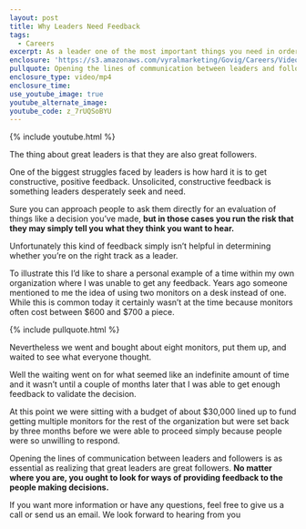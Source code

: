 ```yaml
---
layout: post
title: Why Leaders Need Feedback
tags:
  - Careers
excerpt: As a leader one of the most important things you need in order to move forward with making decisions is feedback.
enclosure: 'https://s3.amazonaws.com/vyralmarketing/Govig/Careers/Videos/2017/Why+Leaders+Need+Feedback.mp4'
pullquote: Opening the lines of communication between leaders and followers is essential.
enclosure_type: video/mp4
enclosure_time:
use_youtube_image: true
youtube_alternate_image:
youtube_code: z_7rUQSoBYU
---
```



{% include youtube.html %}

The thing about great leaders is that they are also great followers.&nbsp;

One of the biggest struggles faced by leaders is how hard it is to get constructive, positive feedback. Unsolicited, constructive feedback is something leaders desperately seek and need.&nbsp;

Sure you can approach people to ask them directly for an evaluation of things like a decision you’ve made, **but in those cases you run the risk that they may simply tell you what they think you want to hear.&nbsp;**

Unfortunately this kind of feedback simply isn’t helpful in determining whether you’re on the right track as a leader.&nbsp;

To illustrate this I’d like to share a personal example of a time within my own organization where I was unable to get any feedback. Years ago someone mentioned to me the idea of using two monitors on a desk instead of one. While this is common today it certainly wasn’t at the time because monitors often cost between $600 and $700 a piece. &nbsp;

{% include pullquote.html %}

Nevertheless we went and bought about eight monitors, put them up, and waited to see what everyone thought.&nbsp;

Well the waiting went on for what seemed like an indefinite amount of time and it wasn’t until a couple of months later that I was able to get enough feedback to validate the decision.&nbsp;

At this point we were sitting with a budget of about $30,000 lined up to fund getting multiple monitors for the rest of the organization but were set back by three months before we were able to proceed simply because people were so unwilling to respond.

Opening the lines of communication between leaders and followers is as essential as realizing that great leaders are great followers. **No matter where you are, you ought to look for ways of providing feedback to the people making decisions.&nbsp;**

If you want more information or have any questions, feel free to give us a call or send us an email. We look forward to hearing from you
<br>&nbsp;